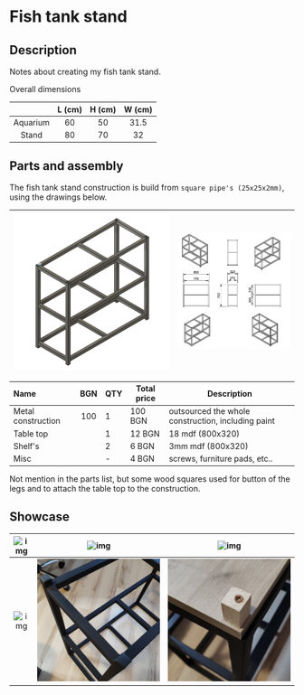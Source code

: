 # Fish tank stand

## Description

Notes about creating my fish tank stand.

Overall dimensions

|          | L (cm) | H (cm) | W (cm) |
|:--------:|:------:|:------:|:------:|
| Aquarium | 60 | 50 | 31.5 |
| Stand    | 80 | 70 | 32   |

## Parts and assembly

The fish tank stand construction is build from ``square pipe's (25x25x2mm)``, using the drawings below.

| ![stand drawings](./assets/aquarium-stand-02.png) | ![stand drawings](./assets/aquarium-stand-03.png) |
|:-------------------------------------------------:|:-------------------------------------------------:|

| Name               | BGN | QTY | Total price | Description |
|:-------------------|:---:|-----|-------------|-------------|
| Metal construction | 100 | 1   | 100 BGN     | outsourced the whole construction, including paint |
| Table top          |     | 1   | 12 BGN      | 18 mdf (800x320)  |
| Shelf's            |     | 2   | 6 BGN       | 3mm mdf (800x320) |
| Misc               |     | -   | 4 BGN       | screws, furniture pads, etc.. |

Not mention in the parts list, but some wood squares used for button of the legs and to attach the table top to the construction.

## Showcase

| ![img](./assets/IMG_20200403_105456.jpg) | ![img](./assets/IMG_20200403_105515.jpg) | ![img](./assets/IMG_20200403_105528.jpg) |
|:----------------------------------------:|:----------------------------------------:|:----------------------------------------:|
| ![img](./assets/IMG_20200405_122655.jpg) | ![img](./assets/IMG_20200402_195000.jpg) | ![img](./assets/IMG_20200402_201643.jpg) |
